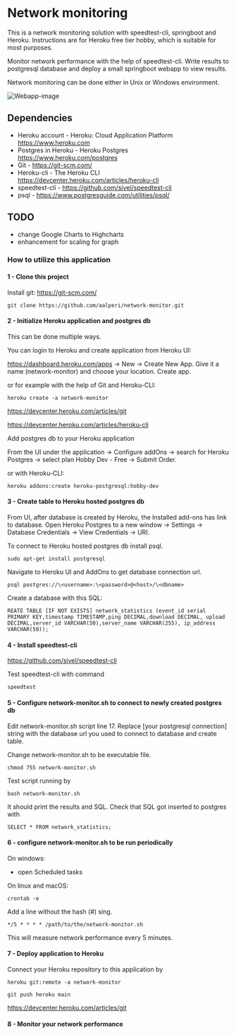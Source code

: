 # Network monitoring

This is a network monitoring solution with speedtest-cli, springboot and Heroku.
Instructions are for Heroku free tier hobby, which is suitable for most purposes.

Monitor network performance with the help of speedtest-cli. Write results to postgresql database and deploy a small springboot webapp to view results.

Network monitoring can be done either in Unix or Windows environment.

![Webapp-image](https://github.com/aalperi/network-monitor/blob/main/network-monitor-web.png?raw=true)

## Dependencies

- Heroku account - Heroku: Cloud Application Platform https://www.heroku.com
- Postgres in Heroku - Heroku Postgres https://www.heroku.com/postgres
- Git - https://git-scm.com/
- Heroku-cli - The Heroku CLI https://devcenter.heroku.com/articles/heroku-cli
- speedtest-cli - https://github.com/sivel/speedtest-cli
- psql - https://www.postgresguide.com/utilities/psql/

## TODO
- change Google Charts to Highcharts
- enhancement for scaling for graph

### How to utilize this application

#### 1 - Clone this project

Install git: https://git-scm.com/

    git clone https://github.com/aalperi/network-monitor.git 

#### 2 - Initialize Heroku application and postgres db

This can be done multiple ways. 

You can login to Heroku and create application from Heroku UI:

https://dashboard.heroku.com/apps -> New -> Create New App. Give it a name (network-monitor) and choose your location. Create app.

or for example with the help of Git and Heroku-CLI:

    heroku create -a network-monitor

https://devcenter.heroku.com/articles/git

https://devcenter.heroku.com/articles/heroku-cli

Add postgres db to your Heroku application

From the UI under the application -> Configure addOns -> search for Heroku Postgres -> select plan Hobby Dev - Free -> Submit Order.

or with Heroku-CLI:

    heroku addons:create heroku-postgresql:hobby-dev

#### 3 - Create table to Heroku hosted postgres db

From UI, after database is created by Heroku, the Installed add-ons has link to database. Open Heroku Postgres to a new window -> Settings -> Database Credentials -> View Credentials -> URI.

To connect to Heroku hosted postgres db install psql.

    sudo apt-get install postgresql

Navigate to Heroku UI and AddOns to get database connection url.

    psql postgres://\<username>:\<password>@<host>/\<dbname>

Create a database with this SQL:

    REATE TABLE [IF NOT EXISTS] network_statistics (event_id serial PRIMARY KEY,timestamp TIMESTAMP,ping DECIMAL,download DECIMAL, upload DECIMAL,server_id VARCHAR(50),server_name VARCHAR(255), ip_address VARCHAR(50));

#### 4 - Install speedtest-cli

https://github.com/sivel/speedtest-cli

Test speedtest-cli with command 

    speedtest

#### 5 - Configure network-monitor.sh to connect to newly created postgres db

Edit network-monitor.sh script line 17. Replace [your postgresql connection] string with the database url you used to connect to database and create table.

Change network-monitor.sh to be executable file.

    chmod 755 network-monitor.sh

Test script running by

    bash network-monitor.sh

It should print the results and SQL. Check that SQL got inserted to postgres with

    SELECT * FROM network_statistics;

#### 6 - configure network-monitor.sh to be run periodically

On windows:
- open Scheduled tasks

On linux and macOS:

    crontab -e

Add a line without the hash (#) sing.

    */5 * * * * /path/to/the/network-monitor.sh

This will measure network performance every 5 minutes.

#### 7 - Deploy application to Heroku

Connect your Heroku repository to this application by

    heroku git:remote -a network-monitor

    git push heroku main

https://devcenter.heroku.com/articles/git

#### 8 - Monitor your network performance